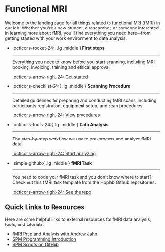 # Functional MRI

Welcome to the landing page for all things related to functional MRI (fMRI) in our lab. Whether you're a new student, a researcher, or someone interested in learning more about fMRI, you'll find everything you need here—from getting started with your work environment to data analysis.

<div class="grid cards" markdown>

-   :octicons-rocket-24:{ .lg .middle } __First steps__

    ---

    Everything you need to know before you start scanning, including MRI booking, invoicing, training and ethical approval.

    [:octicons-arrow-right-24: Get started](fmri-get-started.md)

-   :octicons-checklist-24:{ .lg .middle } __Scanning Procedure__

    ---

    Detailed guidelines for preparing and conducting fMRI scans, including participants registration, equipment setup, and scan procedures.

    [:octicons-arrow-right-24: View procedures](fmri-procedure.md)

-   :octicons-tools-24:{ .lg .middle } __Data Analysis__

    ---

    The step-by-step workflow we use to pre-process and analyze fMRI data.

    [:octicons-arrow-right-24: Start analyzing](analysis/index.md)

-   :simple-github:{ .lg .middle } __fMRI Task__

    ---

    You need to code your fMRI task and you don't know where to start? Check out this fMRI task template from the Hoplab Github repositories.

    [:octicons-arrow-right-24: See the repo](https://github.com/HOPLAB-LBP/fMRI-task-template)

</div>

## Quick Links to Resources

Here are some helpful links to external resources for fMRI data analysis, tools, and tutorials:

- [fMRI Prep and Analysis with Andrew Jahn](https://www.youtube.com/@AndrewJahn)
- [SPM Programming Introduction](https://en.wikibooks.org/wiki/SPM/Programming_intro)
- [SPM Scripts on GitHub](https://github.com/rordenlab/spmScripts?tab=readme-ov-file)



